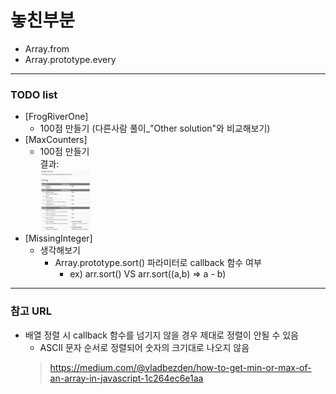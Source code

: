 # 놓친부분
- Array.from
- Array.prototype.every
---
### TODO list
- [FrogRiverOne]
  - 100점 만들기 (다른사람 풀이_"Other solution"와 비교해보기)
- [MaxCounters]
  - 100점 만들기
    <br> 결과:
    <br><img src = "./[MaxCounters]result1.png" width="80px"> 
- [MissingInteger]
  - 생각해보기
    - Array.prototype.sort() 파라미터로 callback 함수 여부
      - ex) arr.sort() VS arr.sort((a,b) => a - b)
---
### 참고 URL
- 배열 정렬 시 callback 함수를 넘기지 않을 경우 제대로 정렬이 안될 수 있음
  - ASCII 문자 순서로 정렬되어 숫자의 크기대로 나오지 않음
  > [https://medium.com/@vladbezden/how-to-get-min-or-max-of-an-array-in-javascript-1c264ec6e1aa  ](http://dudmy.net/javascript/2015/11/16/javascript-sort/)